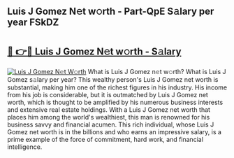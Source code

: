 ## Luis J Gomez N𝚎t w𝚘rth - Part-QpE S𝚊lary per year FSkDZ

# <h2><a href="http://gc4afx.nevu.top/?p=Luis+J+Gomez">🔗 👉🔴 Luis J Gomez N𝚎t w𝚘rth - S𝚊lary</a></h2>

[![Luis J Gomez N𝚎t W𝚘rth](https://i.imgur.com/Oavwk0R.jpeg)](http://gc4afx.nevu.top/?p=Luis+J+Gomez)
What is Luis J Gomez n𝚎t w𝚘rth? What is Luis J Gomez s𝚊lary per year?
This wealthy person's Luis J Gomez net worth is substantial, making him one of the richest figures in his industry. His income from his job is considerable, but it is outmatched by Luis J Gomez net worth, which is thought to be amplified by his numerous business interests and extensive real estate holdings. With a Luis J Gomez net worth that places him among the world's wealthiest, this man is renowned for his business savvy and financial acumen. This rich individual, whose Luis J Gomez net worth is in the billions and who earns an impressive salary, is a prime example of the force of commitment, hard work, and financial intelligence.
